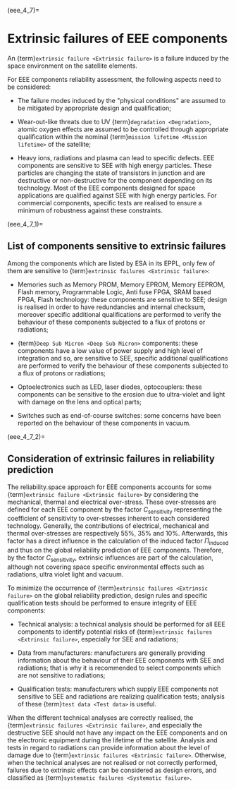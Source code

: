 (eee_4_7)=
# Extrinsic failures of EEE components

An {term}`extrinsic failure <Extrinsic failure>` is a failure induced by the space environment on the satellite elements.

For EEE components reliability assessment, the following aspects need to be considered:

-   The failure modes induced by the "physical conditions" are assumed to be mitigated by appropriate design and qualification;

-   Wear-out-like threats due to UV {term}`degradation <Degradation>`, atomic oxygen effects are assumed to be controlled through appropriate qualification within the nominal {term}`mission lifetime <Mission lifetime>` of the satellite;

-   Heavy ions, radiations and plasma can lead to specific defects. EEE components are sensitive to SEE with high energy particles. These particles are changing the state of transistors in junction and are destructive or non-destructive for the component depending on its technology. Most of the EEE components designed for space applications are qualified against SEE with high energy particles. For commercial components, specific tests are realised to ensure a minimum of robustness against these constraints.

(eee_4_7_1)=
## List of components sensitive to extrinsic failures

Among the components which are listed by ESA in its EPPL, only few of them are sensitive to {term}`extrinsic failures <Extrinsic failure>`:

-   Memories such as Memory PROM, Memory EPROM, Memory EEPROM, Flash memory, Programmable Logic, Anti fuse FPGA, SRAM based FPGA, Flash technology: these components are sensitive to SEE; design is realised in order to have redundancies and internal checksum, moreover specific additional qualifications are performed to verify the behaviour of these components subjected to a flux of protons or radiations;

-   {term}`Deep Sub Micron <Deep Sub Micron>` components: these components have a low value of power supply and high level of integration and so, are sensitive to SEE, specific additional qualifications are performed to verify the behaviour of these components subjected to a flux of protons or radiations;

-   Optoelectronics such as LED, laser diodes, optocouplers: these components can be sensitive to the erosion due to ultra-violet and light with damage on the lens and optical parts;

-   Switches such as end-of-course switches: some concerns have been reported on the behaviour of these components in vacuum.

(eee_4_7_2)=
## Consideration of extrinsic failures in reliability prediction

The reliability.space approach for EEE components accounts for some {term}`extrinsic failure <Extrinsic failure>` by considering the mechanical, thermal and electrical over-stress. These over-stresses are defined for each EEE component by the factor $C_{\text{sensitivity}}$ representing the coefficient of sensitivity to over-stresses inherent to each considered technology. Generally, the contributions of electrical, mechanical and thermal over-stresses are respectively 55%, 35% and 10%. Afterwards, this factor has a direct influence in the calculation of the induced factor $\Pi_{\text{induced}}$ and thus on the global reliability prediction of EEE components. Therefore, by the factor $C_{\text{sensitivity}}$, extrinsic influences are part of the calculation, although not covering space specific environmental effects such as radiations, ultra violet light and vacuum.

To minimize the occurrence of {term}`extrinsic failures <Extrinsic failure>` on the global reliability prediction, design rules and specific qualification tests should be performed to ensure integrity of EEE components:

-   Technical analysis: a technical analysis should be performed for all EEE components to identify potential risks of {term}`extrinsic failures <Extrinsic failure>`, especially for SEE and radiations;

-   Data from manufacturers: manufacturers are generally providing information about the behaviour of their EEE components with SEE and radiations; that is why it is recommended to select components which are not sensitive to radiations;

-   Qualification tests: manufacturers which supply EEE components not sensitive to SEE and radiations are realizing qualification tests; analysis of these {term}`test data <Test data>` is useful.

When the different technical analyses are correctly realised, the {term}`extrinsic failures <Extrinsic failure>`, and especially the destructive SEE should not have any impact on the EEE components and on the electronic equipment during the lifetime of the satellite. Analysis and tests in regard to radiations can provide information about the level of damage due to {term}`extrinsic failures <Extrinsic failure>`. Otherwise, when the technical analyses are not realised or not correctly performed, failures due to extrinsic effects can be considered as design errors, and classified as {term}`systematic failures <Systematic failure>`.